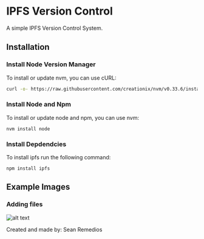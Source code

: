 # IPFS Version Control
A simple IPFS Version Control System.

## Installation

### Install Node Version Manager
To install or update nvm, you can use cURL:
```sh
curl -o- https://raw.githubusercontent.com/creationix/nvm/v0.33.6/install.sh | bash
```

### Install Node and Npm
To install or update node and npm, you can use nvm:
```
nvm install node
```

### Install Depdendcies
To install ipfs run the following command:
```
npm install ipfs
```

## Example Images

### Adding files <br />
![alt text](https://i.imgur.com/9u6YYsh.png)

Created and made by: Sean Remedios
